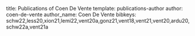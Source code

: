 title: Publications of Coen De Vente
template: publications-author
author: coen-de-vente
author_name: Coen De Vente
bibkeys: schw22,less20,xion21,lemi22,vent20a,gonz21,vent18,vent21,vent20,ardu20,schw22a,vent21a